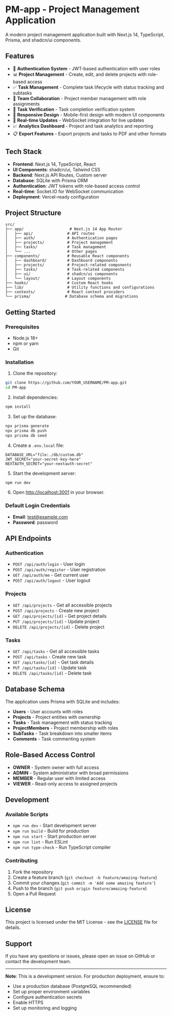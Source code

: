 # PM-app - Project Management Application

A modern project management application built with Next.js 14, TypeScript, Prisma, and shadcn/ui components.

## Features

- 🔐 **Authentication System** - JWT-based authentication with user roles
- 📊 **Project Management** - Create, edit, and delete projects with role-based access
- ✅ **Task Management** - Complete task lifecycle with status tracking and subtasks
- 👥 **Team Collaboration** - Project member management with role assignments
- 🎯 **Task Verification** - Task completion verification system
- 📱 **Responsive Design** - Mobile-first design with modern UI components
- 🔄 **Real-time Updates** - WebSocket integration for live updates
- 📈 **Analytics Dashboard** - Project and task analytics and reporting
- 📋 **Export Features** - Export projects and tasks to PDF and other formats

## Tech Stack

- **Frontend**: Next.js 14, TypeScript, React
- **UI Components**: shadcn/ui, Tailwind CSS
- **Backend**: Next.js API Routes, Custom server
- **Database**: SQLite with Prisma ORM
- **Authentication**: JWT tokens with role-based access control
- **Real-time**: Socket.IO for WebSocket communication
- **Deployment**: Vercel-ready configuration

## Project Structure

```
src/
├── app/                    # Next.js 14 App Router
│   ├── api/               # API routes
│   ├── auth/              # Authentication pages
│   ├── projects/          # Project management
│   ├── tasks/             # Task management
│   └── ...                # Other pages
├── components/            # Reusable React components
│   ├── dashboard/         # Dashboard components
│   ├── projects/          # Project-related components
│   ├── tasks/             # Task-related components
│   ├── ui/                # shadcn/ui components
│   └── layout/            # Layout components
├── hooks/                 # Custom React hooks
├── lib/                   # Utility functions and configurations
├── contexts/              # React context providers
└── prisma/               # Database schema and migrations
```

## Getting Started

### Prerequisites

- Node.js 18+ 
- npm or yarn
- Git

### Installation

1. Clone the repository:
```bash
git clone https://github.com/YOUR_USERNAME/PM-app.git
cd PM-app
```

2. Install dependencies:
```bash
npm install
```

3. Set up the database:
```bash
npx prisma generate
npx prisma db push
npx prisma db seed
```

4. Create a `.env.local` file:
```env
DATABASE_URL="file:./db/custom.db"
JWT_SECRET="your-secret-key-here"
NEXTAUTH_SECRET="your-nextauth-secret"
```

5. Start the development server:
```bash
npm run dev
```

6. Open [http://localhost:3001](http://localhost:3001) in your browser.

### Default Login Credentials

- **Email**: test@example.com
- **Password**: password

## API Endpoints

### Authentication
- `POST /api/auth/login` - User login
- `POST /api/auth/register` - User registration
- `GET /api/auth/me` - Get current user
- `POST /api/auth/logout` - User logout

### Projects
- `GET /api/projects` - Get all accessible projects
- `POST /api/projects` - Create new project
- `GET /api/projects/[id]` - Get project details
- `PUT /api/projects/[id]` - Update project
- `DELETE /api/projects/[id]` - Delete project

### Tasks
- `GET /api/tasks` - Get all accessible tasks
- `POST /api/tasks` - Create new task
- `GET /api/tasks/[id]` - Get task details
- `PUT /api/tasks/[id]` - Update task
- `DELETE /api/tasks/[id]` - Delete task

## Database Schema

The application uses Prisma with SQLite and includes:

- **Users** - User accounts with roles
- **Projects** - Project entities with ownership
- **Tasks** - Task management with status tracking
- **ProjectMembers** - Project membership with roles
- **SubTasks** - Task breakdown into smaller items
- **Comments** - Task commenting system

## Role-Based Access Control

- **OWNER** - System owner with full access
- **ADMIN** - System administrator with broad permissions
- **MEMBER** - Regular user with limited access
- **VIEWER** - Read-only access to assigned projects

## Development

### Available Scripts

- `npm run dev` - Start development server
- `npm run build` - Build for production
- `npm run start` - Start production server
- `npm run lint` - Run ESLint
- `npm run type-check` - Run TypeScript compiler

### Contributing

1. Fork the repository
2. Create a feature branch (`git checkout -b feature/amazing-feature`)
3. Commit your changes (`git commit -m 'Add some amazing feature'`)
4. Push to the branch (`git push origin feature/amazing-feature`)
5. Open a Pull Request

## License

This project is licensed under the MIT License - see the [LICENSE](LICENSE) file for details.

## Support

If you have any questions or issues, please open an issue on GitHub or contact the development team.

---

**Note**: This is a development version. For production deployment, ensure to:
- Use a production database (PostgreSQL recommended)
- Set up proper environment variables
- Configure authentication secrets
- Enable HTTPS
- Set up monitoring and logging

